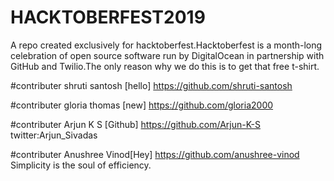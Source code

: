 # HACKTOBERFEST2019
A repo created exclusively for hacktoberfest.Hacktoberfest is a month-long celebration of open source software run by DigitalOcean in partnership with GitHub and Twilio.The only reason why we do this is to get that free t-shirt.


#contributer
shruti santosh [hello] https://github.com/shruti-santosh


#contributer
gloria thomas [new] https://github.com/gloria2000



#contributer
Arjun K S [Github] https://github.com/Arjun-K-S
twitter:Arjun_Sivadas


#contributer
Anushree Vinod[Hey] https://github.com/anushree-vinod
Simplicity is the soul of efficiency.

